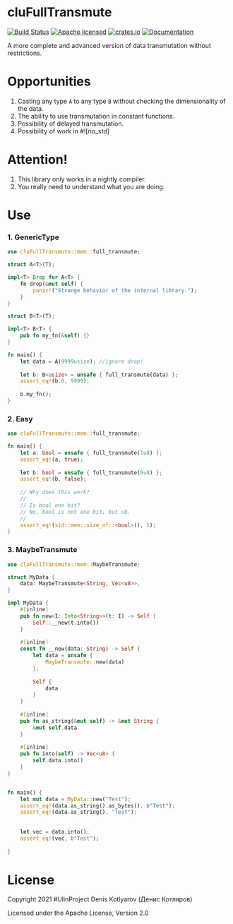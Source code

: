 # cluFullTransmute
[![Build Status](https://travis-ci.org/clucompany/cluFullTransmute.svg?branch=master)](https://travis-ci.org/clucompany/cluFullTransmute)
[![Apache licensed](https://img.shields.io/badge/license-Apache%202.0-blue.svg)](./LICENSE)
[![crates.io](http://meritbadge.herokuapp.com/cluFullTransmute)](https://crates.io/crates/cluFullTransmute)
[![Documentation](https://docs.rs/cluFullTransmute/badge.svg)](https://docs.rs/cluFullTransmute)

A more complete and advanced version of data transmutation without restrictions.

# Opportunities
1. Casting any type `A` to any type `B` without checking the dimensionality of the data.
2. The ability to use transmutation in constant functions.
3. Possibility of delayed transmutation.
4. Possibility of work in #!\[no_std\]

# Attention!

1. This library only works in a nightly compiler.
2. You really need to understand what you are doing.


# Use

### 1. GenericType

```rust
use cluFullTransmute::mem::full_transmute;

struct A<T>(T);

impl<T> Drop for A<T> {
	fn drop(&mut self) {
		panic!("Strange behavior of the internal library.");
	}
}

struct B<T>(T);

impl<T> B<T> {
	pub fn my_fn(&self) {}
}

fn main() {
	let data = A(9999usize); //ignore drop!
	
	let b: B<usize> = unsafe { full_transmute(data) };
	assert_eq!(b.0, 9999);
	
	b.my_fn();
}
```

### 2. Easy

```rust
use cluFullTransmute::mem::full_transmute;

fn main() {
	let a: bool = unsafe { full_transmute(1u8) };
	assert_eq!(a, true);
	
	let b: bool = unsafe { full_transmute(0u8) };
	assert_eq!(b, false);
	
	// Why does this work?
	//
	// Is bool one bit?
	// No, bool is not one bit, but u8.
	//
	assert_eq!(std::mem::size_of::<bool>(), 1);
}
```

### 3. MaybeTransmute

```rust
use cluFullTransmute::mem::MaybeTransmute;

struct MyData {
	data: MaybeTransmute<String, Vec<u8>>,
}

impl MyData {
	#[inline]
	pub fn new<I: Into<String>>(t: I) -> Self {
		Self::__new(t.into())
	}
	
	#[inline]
	const fn __new(data: String) -> Self {
		let data = unsafe {
			MaybeTransmute::new(data)
		};
		
		Self {
			data
		}	
	}
	
	#[inline]
	pub fn as_string(&mut self) -> &mut String {
		&mut self.data
	}
	
	#[inline]
	pub fn into(self) -> Vec<u8> {
		self.data.into()
	}
}


fn main() {
	let mut data = MyData::new("Test");
	assert_eq!(data.as_string().as_bytes(), b"Test");
	assert_eq!(data.as_string(), "Test");
	
	
	let vec = data.into();
	assert_eq!(vec, b"Test");
	
}
```


# License

Copyright 2021 #UlinProject Denis Kotlyarov (Денис Котляров)

Licensed under the Apache License, Version 2.0
